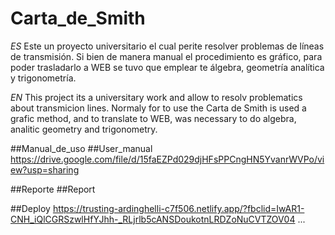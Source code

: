 # Carta_de_Smith
*ES* Este un proyecto universitario el cual perite resolver problemas de líneas de transmisión.
Si bien de manera manual el procedimiento es gráfico, para poder trasladarlo a WEB se tuvo que
emplear te álgebra, geometría analítica y trigonometría.

*EN* This project its a universitary work and allow to resolv problematics about transmicion lines.
Normaly for to use the Carta de Smith is used a grafic method, and to translate to WEB, was necessary to do algebra, analitic geometry and trigonometry.

##Manual_de_uso 
##User_manual
https://drive.google.com/file/d/15faEZPd029djHFsPPCngHN5YvanrWVPo/view?usp=sharing

##Reporte 
##Report

##Deploy https://trusting-ardinghelli-c7f506.netlify.app/?fbclid=IwAR1-CNH_iQlCGRSzwlHfYJhh-_RLjrlb5cANSDoukotnLRDZoNuCVTZOV04
...
